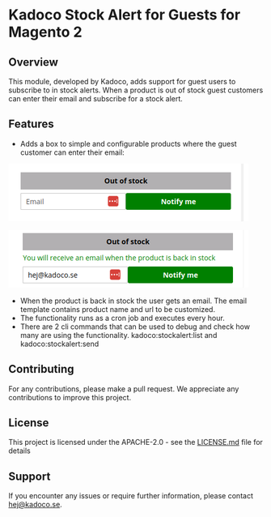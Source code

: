 # Kadoco Stock Alert for Guests for Magento 2

## Overview

This module, developed by Kadoco, adds support for guest users to subscribe to in stock alerts. When a product is out of stock guest customers can enter their email and subscribe for a stock alert.  

## Features

* Adds a box to simple and configurable products where the guest customer can enter their email:

![Box Image](media/box.png)

![Box Image](media/box-test.png)

* When the product is back in stock the user gets an email. The email template contains product name and url to be customized.
* The functionality runs as a cron job and executes every hour.
* There are 2 cli commands that can be used to debug and check how many are using the functionality. kadoco:stockalert:list and kadoco:stockalert:send

## Contributing

For any contributions, please make a pull request. We appreciate any contributions to improve this project.

## License

This project is licensed under the APACHE-2.0 - see the [LICENSE.md](LICENSE.md) file for details

## Support

If you encounter any issues or require further information, please contact hej@kadoco.se.
